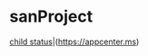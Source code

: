 # sanProject
[child status](https://build.appcenter.ms/v0.1/apps/4e7f5acb-eed2-419e-8880-8cd9f07beea0/branches/dev/badge)|(https://appcenter.ms)
